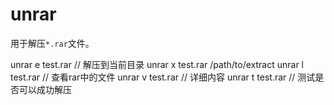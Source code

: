 # unrar

用于解压`*.rar`文件。

unrar e test.rar // 解压到当前目录
unrar x test.rar /path/to/extract
unrar l test.rar // 查看rar中的文件
unrar v test.rar // 详细内容
unrar t test.rar // 测试是否可以成功解压
